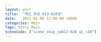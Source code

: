 ```yaml
---
layout: post
title:  "메인_회상_013~028장"
date:   2021-02-08 12:00:00 +0000
categories: Main
Tags: Story Main
SceneCode: ["scene_skip_cp013-028_q1_s10"]
---
```

